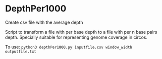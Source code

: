 # DepthPer1000
Create csv file with the average depth

Script to transform a file with per base depth to a file with per n base pairs depth. 
Specially suitable for representing genome coverage in circos. 

To use:
```python3 depthPer1000.py inputfile.csv window_width outputfile.txt```
